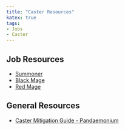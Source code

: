```yaml
---
title: "Caster Resources"
katex: true
tags:
- Jobs
- Caster
---
```

## Job Resources
- [Summoner](notes/Summoner)
- [Black Mage](notes/Black%20Mage)
- [Red Mage](notes/Red%20Mage)

## General Resources
- [Caster Mitigation Guide - Pandaemonium](https://bit.ly/3AHEMxZ)